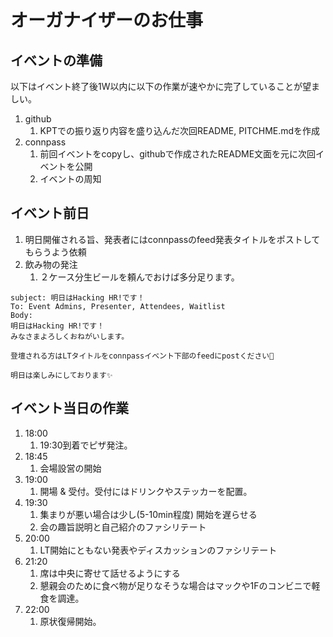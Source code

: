 # オーガナイザーのお仕事

## イベントの準備

以下はイベント終了後1W以内に以下の作業が速やかに完了していることが望ましい。

1. github
    1. KPTでの振り返り内容を盛り込んだ次回README, PITCHME.mdを作成
1. connpass
    1. 前回イベントをcopyし、githubで作成されたREADME文面を元に次回イベントを公開
    1. イベントの周知

## イベント前日

1. 明日開催される旨、発表者にはconnpassのfeed発表タイトルをポストしてもらうよう依頼
1. 飲み物の発注
    1. ２ケース分生ビールを頼んでおけば多分足ります。

```
subject: 明日はHacking HR!です！
To: Event Admins, Presenter, Attendees, Waitlist
Body:
明日はHacking HR!です！
みなさまよろしくおねがいします。

登壇される方はLTタイトルをconnpassイベント下部のfeedにpostください🙏

明日は楽しみにしております✨
```

## イベント当日の作業

1. 18:00
    1. 19:30到着でピザ発注。
1. 18:45
    1. 会場設営の開始
1. 19:00
    1. 開場 & 受付。受付にはドリンクやステッカーを配置。
1. 19:30
    1. 集まりが悪い場合は少し(5-10min程度) 開始を遅らせる
    1. 会の趣旨説明と自己紹介のファシリテート
1. 20:00
    1. LT開始にともない発表やディスカッションのファシリテート
1. 21:20
    1. 席は中央に寄せて話せるようにする
    1. 懇親会のために食べ物が足りなそうな場合はマックや1Fのコンビニで軽食を調達。
1. 22:00
    1. 原状復帰開始。

